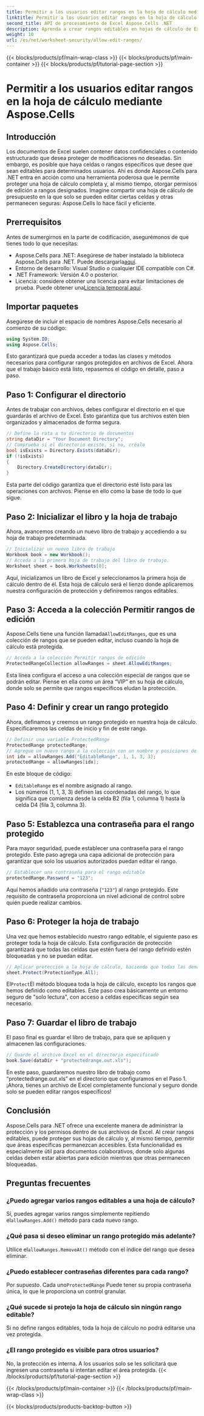```yaml
---
title: Permitir a los usuarios editar rangos en la hoja de cálculo mediante Aspose.Cells
linktitle: Permitir a los usuarios editar rangos en la hoja de cálculo mediante Aspose.Cells
second_title: API de procesamiento de Excel Aspose.Cells .NET
description: Aprenda a crear rangos editables en hojas de cálculo de Excel utilizando Aspose.Cells para .NET, lo que permite editar celdas específicas mientras protege el resto con protección de la hoja de cálculo.
weight: 10
url: /es/net/worksheet-security/allow-edit-ranges/
---
```


{{< blocks/products/pf/main-wrap-class >}}
{{< blocks/products/pf/main-container >}}
{{< blocks/products/pf/tutorial-page-section >}}

# Permitir a los usuarios editar rangos en la hoja de cálculo mediante Aspose.Cells

## Introducción
Los documentos de Excel suelen contener datos confidenciales o contenido estructurado que desea proteger de modificaciones no deseadas. Sin embargo, es posible que haya celdas o rangos específicos que desee que sean editables para determinados usuarios. Ahí es donde Aspose.Cells para .NET entra en acción como una herramienta poderosa que le permite proteger una hoja de cálculo completa y, al mismo tiempo, otorgar permisos de edición a rangos designados. Imagine compartir una hoja de cálculo de presupuesto en la que solo se pueden editar ciertas celdas y otras permanecen seguras: Aspose.Cells lo hace fácil y eficiente.
## Prerrequisitos
Antes de sumergirnos en la parte de codificación, asegurémonos de que tienes todo lo que necesitas:
-  Aspose.Cells para .NET: Asegúrese de haber instalado la biblioteca Aspose.Cells para .NET. Puede descargarla[aquí](https://releases.aspose.com/cells/net/).
- Entorno de desarrollo: Visual Studio o cualquier IDE compatible con C#.
- .NET Framework: Versión 4.0 o posterior.
- Licencia: considere obtener una licencia para evitar limitaciones de prueba. Puede obtener una[Licencia temporal aquí](https://purchase.aspose.com/temporary-license/).
## Importar paquetes
Asegúrese de incluir el espacio de nombres Aspose.Cells necesario al comienzo de su código:
```csharp
using System.IO;
using Aspose.Cells;
```
Esto garantizará que pueda acceder a todas las clases y métodos necesarios para configurar rangos protegidos en archivos de Excel.
Ahora que el trabajo básico está listo, repasemos el código en detalle, paso a paso.
## Paso 1: Configurar el directorio
Antes de trabajar con archivos, debes configurar el directorio en el que guardarás el archivo de Excel. Esto garantiza que tus archivos estén bien organizados y almacenados de forma segura.
```csharp
// Define la ruta a tu directorio de documentos
string dataDir = "Your Document Directory";
// Comprueba si el directorio existe, si no, créalo
bool isExists = Directory.Exists(dataDir);
if (!isExists)
{
    Directory.CreateDirectory(dataDir);
}
```
Esta parte del código garantiza que el directorio esté listo para las operaciones con archivos. Piense en ello como la base de todo lo que sigue.
## Paso 2: Inicializar el libro y la hoja de trabajo
Ahora, avancemos creando un nuevo libro de trabajo y accediendo a su hoja de trabajo predeterminada.
```csharp
// Inicializar un nuevo libro de trabajo
Workbook book = new Workbook();
// Acceda a la primera hoja de trabajo del libro de trabajo.
Worksheet sheet = book.Worksheets[0];
```
Aquí, inicializamos un libro de Excel y seleccionamos la primera hoja de cálculo dentro de él. Esta hoja de cálculo será el lienzo donde aplicaremos nuestra configuración de protección y definiremos rangos editables.
## Paso 3: Acceda a la colección Permitir rangos de edición
 Aspose.Cells tiene una función llamada`AllowEditRanges`, que es una colección de rangos que se pueden editar, incluso cuando la hoja de cálculo está protegida.
```csharp
// Acceda a la colección Permitir rangos de edición
ProtectedRangeCollection allowRanges = sheet.AllowEditRanges;
```
Esta línea configura el acceso a una colección especial de rangos que se podrán editar. Piense en ella como un área “VIP” en su hoja de cálculo, donde solo se permite que rangos específicos eludan la protección.
## Paso 4: Definir y crear un rango protegido
Ahora, definamos y creemos un rango protegido en nuestra hoja de cálculo. Especificaremos las celdas de inicio y fin de este rango.
```csharp
// Definir una variable ProtectedRange
ProtectedRange protectedRange;
// Agregue un nuevo rango a la colección con un nombre y posiciones de celda específicos
int idx = allowRanges.Add("EditableRange", 1, 1, 3, 3);
protectedRange = allowRanges[idx];
```
En este bloque de código:
- `EditableRange` es el nombre asignado al rango.
- Los números (1, 1, 3, 3) definen las coordenadas del rango, lo que significa que comienza desde la celda B2 (fila 1, columna 1) hasta la celda D4 (fila 3, columna 3).
## Paso 5: Establezca una contraseña para el rango protegido
Para mayor seguridad, puede establecer una contraseña para el rango protegido. Este paso agrega una capa adicional de protección para garantizar que solo los usuarios autorizados puedan editar el rango.
```csharp
// Establecer una contraseña para el rango editable
protectedRange.Password = "123";
```
Aquí hemos añadido una contraseña (`"123"`) al rango protegido. Este requisito de contraseña proporciona un nivel adicional de control sobre quién puede realizar cambios.
## Paso 6: Proteger la hoja de trabajo
Una vez que hemos establecido nuestro rango editable, el siguiente paso es proteger toda la hoja de cálculo. Esta configuración de protección garantizará que todas las celdas que estén fuera del rango definido estén bloqueadas y no se puedan editar.
```csharp
// Aplicar protección a la hoja de cálculo, haciendo que todas las demás celdas no sean editables
sheet.Protect(ProtectionType.All);
```
 El`Protect`El método bloquea toda la hoja de cálculo, excepto los rangos que hemos definido como editables. Este paso crea básicamente un entorno seguro de "solo lectura", con acceso a celdas específicas según sea necesario.
## Paso 7: Guardar el libro de trabajo
El paso final es guardar el libro de trabajo, para que se apliquen y almacenen las configuraciones.
```csharp
// Guarde el archivo Excel en el directorio especificado
book.Save(dataDir + "protectedrange.out.xls");
```
En este paso, guardaremos nuestro libro de trabajo como “protectedrange.out.xls” en el directorio que configuramos en el Paso 1. ¡Ahora, tienes un archivo de Excel completamente funcional y seguro donde solo se pueden editar rangos específicos!
## Conclusión
Aspose.Cells para .NET ofrece una excelente manera de administrar la protección y los permisos dentro de sus archivos de Excel. Al crear rangos editables, puede proteger sus hojas de cálculo y, al mismo tiempo, permitir que áreas específicas permanezcan accesibles. Esta funcionalidad es especialmente útil para documentos colaborativos, donde solo algunas celdas deben estar abiertas para edición mientras que otras permanecen bloqueadas.
## Preguntas frecuentes
### ¿Puedo agregar varios rangos editables a una hoja de cálculo?
Sí, puedes agregar varios rangos simplemente repitiendo el`allowRanges.Add()` método para cada nuevo rango.
### ¿Qué pasa si deseo eliminar un rango protegido más adelante?
 Utilice el`allowRanges.RemoveAt()` método con el índice del rango que desea eliminar.
### ¿Puedo establecer contraseñas diferentes para cada rango?
 Por supuesto. Cada uno`ProtectedRange` Puede tener su propia contraseña única, lo que le proporciona un control granular.
### ¿Qué sucede si protejo la hoja de cálculo sin ningún rango editable?
Si no define rangos editables, toda la hoja de cálculo no podrá editarse una vez protegida.
### ¿El rango protegido es visible para otros usuarios?
No, la protección es interna. A los usuarios solo se les solicitará que ingresen una contraseña si intentan editar el área protegida.
{{< /blocks/products/pf/tutorial-page-section >}}

{{< /blocks/products/pf/main-container >}}
{{< /blocks/products/pf/main-wrap-class >}}

{{< blocks/products/products-backtop-button >}}

